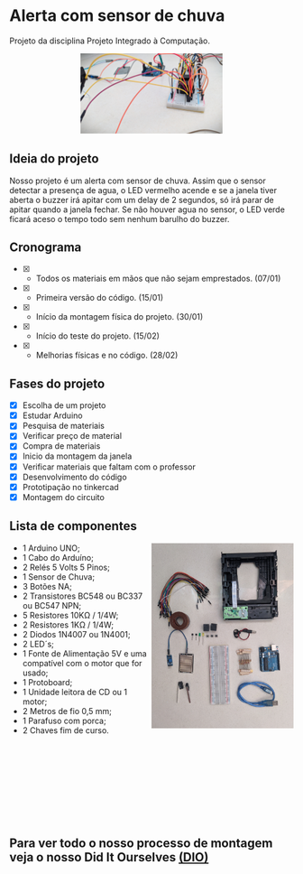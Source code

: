 # Alerta com sensor de chuva

Projeto da disciplina Projeto Integrado à Computação.


<p align="center" width="100%">
  <img src="imagens/23_02.jpg" height="50%" width="50%" alt="Spoiler do circuito" horizontal-align="center">
</p>

## Ideia do projeto

Nosso projeto é um alerta com sensor de chuva. Assim que o sensor detectar a presença de agua, o LED vermelho acende e se a janela tiver aberta o buzzer irá apitar com um delay de 2 segundos, só irá parar de apitar quando a janela fechar. Se não houver agua no sensor, o LED verde ficará aceso o tempo todo sem nenhum barulho do buzzer.

## Cronograma

- [x] - Todos os materiais em mãos que não sejam emprestados. (07/01)
- [x] - Primeira versão do código. (15/01)
- [x] - Início da montagem física do projeto. (30/01)
- [x] - Início do teste do projeto. (15/02)
- [x] - Melhorias físicas e no código. (28/02)


## Fases do projeto

- [x] Escolha de um projeto
- [x] Estudar Arduino
- [x] Pesquisa de materiais
- [x] Verificar preço de material
- [x] Compra de materiais
- [x] Inicio da montagem da janela
- [x] Verificar materiais que faltam com o professor
- [x] Desenvolvimento do código
- [x] Prototipação no tinkercad
- [x] Montagem do circuito

## Lista de componentes


<p>
  
  <img align="right" src="imagens/05_02_Componentes.jpg" height="30%" width="50%" alt="Spoiler do circuito" horizontal-align="center">
  
  <ul>
    <li> 1  Arduino UNO; </il>
    <li> 1  Cabo do Arduíno; </il>
    <li> 2  Relés 5 Volts 5 Pinos; </il>
    <li> 1  Sensor de Chuva; </il>
    <li> 3  Botões NA; </il>
    <li> 2  Transistores BC548 ou BC337 ou BC547 NPN; </il>
    <li> 5  Resistores 10KΩ / 1/4W; </il>
    <li> 2  Resistores 1KΩ / 1/4W; </il>
    <li> 2  Diodos 1N4007 ou 1N4001; </il>
    <li> 2  LED´s; </il>
    <li> 1  Fonte de Alimentação 5V e uma compatível com o motor que for usado; </il>
    <li> 1  Protoboard; </il>
    <li> 1  Unidade leitora de CD ou 1 motor; </il>
    <li> 2  Metros de fio 0,5 mm; </il>
    <li> 1  Parafuso com porca; </il>
    <li> 2  Chaves fim de curso. </il>
  </ul>
 
</p>



<br/>
<br/>
<br/>
<br/>
<br/>
<br/>
<br/>
<br/>


## Para ver todo o nosso processo de montagem veja o nosso Did It Ourselves [(DIO)](DIO.md) 


